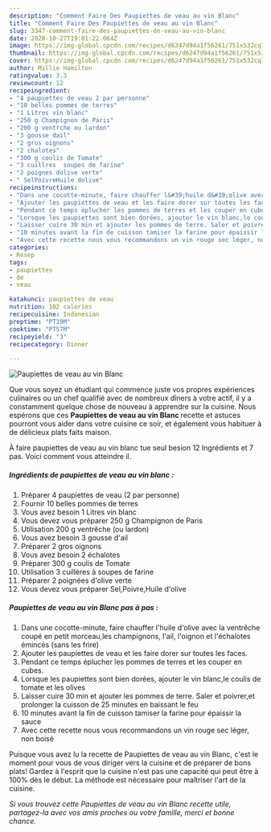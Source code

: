 ```yaml
---
description: "Comment Faire Des Paupiettes de veau au vin Blanc"
title: "Comment Faire Des Paupiettes de veau au vin Blanc"
slug: 3347-comment-faire-des-paupiettes-de-veau-au-vin-blanc
date: 2020-10-27T19:01:22.064Z
image: https://img-global.cpcdn.com/recipes/d6247d94a1f56261/751x532cq70/paupiettes-de-veau-au-vin-blanc-photo-principale-de-la-recette.jpg
thumbnail: https://img-global.cpcdn.com/recipes/d6247d94a1f56261/751x532cq70/paupiettes-de-veau-au-vin-blanc-photo-principale-de-la-recette.jpg
cover: https://img-global.cpcdn.com/recipes/d6247d94a1f56261/751x532cq70/paupiettes-de-veau-au-vin-blanc-photo-principale-de-la-recette.jpg
author: Millie Hamilton
ratingvalue: 3.3
reviewcount: 12
recipeingredient:
- "4 paupiettes de veau 2 par personne"
- "10 belles pommes de terres"
- "1 Litres vin blanc"
- "250 g Champignon de Paris"
- "200 g ventrche ou lardon"
- "3 gousse dail"
- "2 gros oignons"
- "2 chalotes"
- "300 g coulis de Tomate"
- "3 cuillres  soupes de farine"
- "2 poignes dolive verte"
- " SelPoivreHuile dolive"
recipeinstructions:
- "Dans une cocotte-minute, faire chauffer l&#39;huile d&#39;olive avec la ventrêche coupé en petit morceau,les champignons, l&#39;ail, l&#39;oignon et l&#39;échalotes émincés (sans les frire)"
- "Ajouter les paupiettes de veau et les faire dorer sur toutes les faces."
- "Pendant ce temps éplucher les pommes de terres et les couper en cubes."
- "Lorsque les paupiettes sont bien dorées, ajouter le vin blanc,le coulis de tomate et les olives"
- "Laisser cuire 30 min et ajouter les pommes de terre. Saler et poivrer,et prolonger la cuisson de 25 minutes en baissant le feu"
- "10 minutes avant la fin de cuisson tamiser la farine pour épaissir la sauce"
- "Avec cette recette nous vous recommandons un vin rouge sec léger, non boisé"
categories:
- Resep
tags:
- paupiettes
- de
- veau

katakunci: paupiettes de veau 
nutrition: 102 calories
recipecuisine: Indonesian
preptime: "PT19M"
cooktime: "PT57M"
recipeyield: "3"
recipecategory: Dinner

---
```



![Paupiettes de veau au vin Blanc](https://img-global.cpcdn.com/recipes/d6247d94a1f56261/751x532cq70/paupiettes-de-veau-au-vin-blanc-photo-principale-de-la-recette.jpg)

Que vous soyez un étudiant qui commence juste vos propres expériences culinaires ou un chef qualifié avec de nombreux dîners à votre actif, il y a constamment quelque chose de nouveau à apprendre sur la cuisine. Nous espérons que ces <strong> Paupiettes de veau au vin Blanc </strong> recette et astuces pourront vous aider dans votre cuisine ce soir, et également vous habituer à de délicieux plats faits maison.

<!--inarticleads1-->

À faire paupiettes de veau au vin blanc tue seul besion 12 Ingrédients et 7 pas. Voici comment vous atteindre il.

##### Ingrédients de paupiettes de veau au vin blanc :

1. Préparer 4 paupiettes de veau (2 par personne)
1. Fournir 10 belles pommes de terres
1. Vous avez besoin 1 Litres vin blanc
1. Vous devez vous préparer 250 g Champignon de Paris
1. Utilisation 200 g ventrêche (ou lardon)
1. Vous avez besoin 3 gousse d&#39;ail
1. Préparer 2 gros oignons
1. Vous avez besoin 2 échalotes
1. Préparer 300 g coulis de Tomate
1. Utilisation 3 cuillères à soupes de farine
1. Préparer 2 poignées d&#39;olive verte
1. Vous devez vous préparer  Sel,Poivre,Huile d&#39;olive




<!--inarticleads2-->

##### Paupiettes de veau au vin Blanc pas à pas :

1. Dans une cocotte-minute, faire chauffer l&#39;huile d&#39;olive avec la ventrêche coupé en petit morceau,les champignons, l&#39;ail, l&#39;oignon et l&#39;échalotes émincés (sans les frire)
1. Ajouter les paupiettes de veau et les faire dorer sur toutes les faces.
1. Pendant ce temps éplucher les pommes de terres et les couper en cubes.
1. Lorsque les paupiettes sont bien dorées, ajouter le vin blanc,le coulis de tomate et les olives
1. Laisser cuire 30 min et ajouter les pommes de terre. Saler et poivrer,et prolonger la cuisson de 25 minutes en baissant le feu
1. 10 minutes avant la fin de cuisson tamiser la farine pour épaissir la sauce
1. Avec cette recette nous vous recommandons un vin rouge sec léger, non boisé




<!--inarticleads1-->

<p>
Puisque vous avez lu la recette de Paupiettes de veau au vin Blanc, c'est le moment pour vous de vous diriger vers la cuisine et de préparer de bons plats! Gardez à l'esprit que la cuisine n'est pas une capacité qui peut être à 100% dès le début. La méthode est nécessaire pour maîtriser l'art de la cuisine.
</p>

<p>
<i>Si vous trouvez cette Paupiettes de veau au vin Blanc recette utile, partagez-la avec vos amis proches ou votre famille, merci et bonne chance.</i>
</p>
